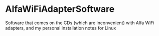 # AlfaWiFiAdapterSoftware
Software that comes on the CDs (which are inconvenient) with Alfa WiFi adapters, and my personal installation notes for Linux
